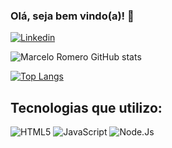 ### Olá, seja bem vindo(a)! 👋

[![Linkedin](https://img.shields.io/badge/LinkedIn-0077B5?style=for-the-badge&logo=linkedin&logoColor=white)](https://www.linkedin.com/in/marcelo-romero-1a6097289/)


![Marcelo Romero GitHub stats](https://github-readme-stats.vercel.app/api?username=marceloromerodolzam&show_icons=true&theme=radical) 

[![Top Langs](https://github-readme-stats.vercel.app/api/top-langs/?username=marceloromerodolzam&layout=donut&theme=radical)](https://github.com/marceloromerodolzam/github-readme-stats)

## Tecnologias que utilizo:

![HTML5](https://img.shields.io/badge/HTML5-E34F26?style=for-the-badge&logo=html5&logoColor=white) ![JavaScript](https://img.shields.io/badge/JavaScript-F7DF1E?style=for-the-badge&logo=javascript&logoColor=black) ![Node.Js](https://img.shields.io/badge/Node.js-43853D?style=for-the-badge&logo=node.js&logoColor=white)<!-- ![TypeScript](https://img.shields.io/badge/TypeScript-007ACC?style=for-the-badge&logo=typescript&logoColor=white)-->
